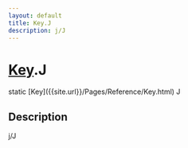 ```yaml
---
layout: default
title: Key.J
description: j/J
---
```

# [Key]({{site.url}}/Pages/Reference/Key.html).J

<div class='signature' markdown='1'>
static [Key]({{site.url}}/Pages/Reference/Key.html) J
</div>

## Description
j/J

